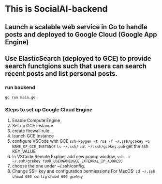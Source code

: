 # This is SocialAI-backend

## Launch a scalable web service in Go to handle posts and deployed to Google Cloud (Google App Engine)
## Use ElasticSearch (deployed to GCE) to provide search functgions such that users can search recent posts and list personal posts.

### run backend
`go run main.go`

### Steps to set up Google Cloud Engine
1. Enable Compute Engine
2. Set up GCE instance
3. create firewall rule
4. launch GCE instance
5. configure VSCode with GCE
    `ssh-keygen -t rsa -f ~/.ssh/gcekey -C NAME_OF_GCE_INSTANCE`
    `ls ~/.ssh/`
    `cat ~/.ssh/gcekey.pub`  get the ssh KEY_VALUE
7. In VSCode Remote Exploer add new popup window, `ssh -i ~/.ssh/gcekey YOUR_USERNAME@GCE_EXTERNAL_IP_ADDRESS`
8. choose the one under ~/.ssh/config.
9. Change SSH key and configuration permisssions
      For MacOS: `cd ~/.ssh` `chmod 600 config` `chmod 600 gcekey`
